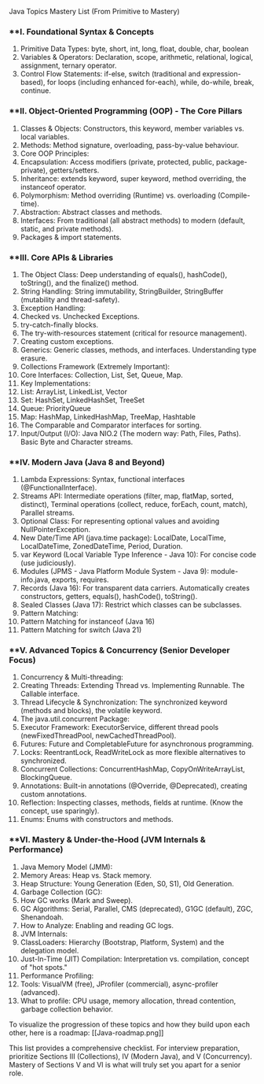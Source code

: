 Java Topics Mastery List (From Primitive to Mastery)
### **I. Foundational Syntax & Concepts

1. Primitive Data Types: byte, short, int, long, float, double, char, boolean
2. Variables & Operators: Declaration, scope, arithmetic, relational, logical, assignment, ternary operator.
3. Control Flow Statements: if-else, switch (traditional and expression-based), for loops (including enhanced for-each), while, do-while, break, continue.

### **II. Object-Oriented Programming (OOP) - The Core Pillars

1. Classes & Objects: Constructors, this keyword, member variables vs. local variables.
2. Methods: Method signature, overloading, pass-by-value behaviour.
3. Core OOP Principles:
4. Encapsulation: Access modifiers (private, protected, public, package-private), getters/setters.
5. Inheritance: extends keyword, super keyword, method overriding, the instanceof operator.
6. Polymorphism: Method overriding (Runtime) vs. overloading (Compile-time).
7. Abstraction: Abstract classes and methods.
8. Interfaces: From traditional (all abstract methods) to modern (default, static, and private methods).
9. Packages & import statements.

### **III. Core APIs & Libraries

1. The Object Class: Deep understanding of equals(), hashCode(), toString(), and the finalize() method.
2. String Handling: String immutability, StringBuilder, StringBuffer (mutability and thread-safety).
3. Exception Handling:
4. Checked vs. Unchecked Exceptions.
5. try-catch-finally blocks.
6. The try-with-resources statement (critical for resource management).
7. Creating custom exceptions.
8. Generics: Generic classes, methods, and interfaces. Understanding type erasure.
9. Collections Framework (Extremely Important):
10. Core Interfaces: Collection, List, Set, Queue, Map.
11. Key Implementations:
12. List: ArrayList, LinkedList, Vector
13. Set: HashSet, LinkedHashSet, TreeSet
14. Queue: PriorityQueue
15. Map: HashMap, LinkedHashMap, TreeMap, Hashtable
16. The Comparable and Comparator interfaces for sorting.
17. Input/Output (I/O): Java NIO.2 (The modern way: Path, Files, Paths). Basic Byte and Character streams.

### **IV. Modern Java (Java 8 and Beyond)

1. Lambda Expressions: Syntax, functional interfaces (@FunctionalInterface).
2. Streams API: Intermediate operations (filter, map, flatMap, sorted, distinct), Terminal operations (collect, reduce, forEach, count, match), Parallel streams.
3. Optional Class: For representing optional values and avoiding NullPointerException.
4. New Date/Time API (java.time package): LocalDate, LocalTime, LocalDateTime, ZonedDateTime, Period, Duration.
5. var Keyword (Local Variable Type Inference - Java 10): For concise code (use judiciously).
6. Modules (JPMS - Java Platform Module System - Java 9): module-info.java, exports, requires.
7. Records (Java 16): For transparent data carriers. Automatically creates constructors, getters, equals(), hashCode(), toString().
8. Sealed Classes (Java 17): Restrict which classes can be subclasses.
9. Pattern Matching:
10. Pattern Matching for instanceof (Java 16)
11. Pattern Matching for switch (Java 21)

### **V. Advanced Topics & Concurrency (Senior Developer Focus)

1. Concurrency & Multi-threading:
2. Creating Threads: Extending Thread vs. Implementing Runnable. The Callable interface.
3. Thread Lifecycle & Synchronization: The synchronized keyword (methods and blocks), the volatile keyword.
4. The java.util.concurrent Package:
5. Executor Framework: ExecutorService, different thread pools (newFixedThreadPool, newCachedThreadPool).
6. Futures: Future and CompletableFuture for asynchronous programming.
7. Locks: ReentrantLock, ReadWriteLock as more flexible alternatives to synchronized.
8. Concurrent Collections: ConcurrentHashMap, CopyOnWriteArrayList, BlockingQueue.
9. Annotations: Built-in annotations (@Override, @Deprecated), creating custom annotations.
10. Reflection: Inspecting classes, methods, fields at runtime. (Know the concept, use sparingly).
11. Enums: Enums with constructors and methods.
### **VI. Mastery & Under-the-Hood (JVM Internals & Performance)

1. Java Memory Model (JMM):
2. Memory Areas: Heap vs. Stack memory.
3. Heap Structure: Young Generation (Eden, S0, S1), Old Generation.
4. Garbage Collection (GC):
5. How GC works (Mark and Sweep).
6. GC Algorithms: Serial, Parallel, CMS (deprecated), G1GC (default), ZGC, Shenandoah.
7. How to Analyze: Enabling and reading GC logs.
8. JVM Internals:
9. ClassLoaders: Hierarchy (Bootstrap, Platform, System) and the delegation model.
10. Just-In-Time (JIT) Compilation: Interpretation vs. compilation, concept of "hot spots."
11. Performance Profiling:
12. Tools: VisualVM (free), JProfiler (commercial), async-profiler (advanced).
13. What to profile: CPU usage, memory allocation, thread contention, garbage collection behavior.

To visualize the progression of these topics and how they build upon each other, here is a roadmap: [[Java-roadmap.png]]

This list provides a comprehensive checklist. For interview preparation, prioritize Sections III (Collections), IV (Modern Java), and V (Concurrency). Mastery of Sections V and VI is what will truly set you apart for a senior role.
